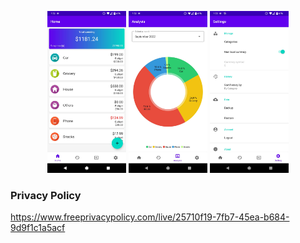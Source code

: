 <p float="left" align="center">
<img src="demo_images/Screenshot_20220909-133241.png" width=25% height=25%>
<img src="demo_images/Screenshot_20220909-133257.png" width=25% height=25%>
<img src="demo_images/Screenshot_20220909-133309.png" width=25% height=25%>
</p>

### Privacy Policy
https://www.freeprivacypolicy.com/live/25710f19-7fb7-45ea-b684-9d9f1c1a5acf